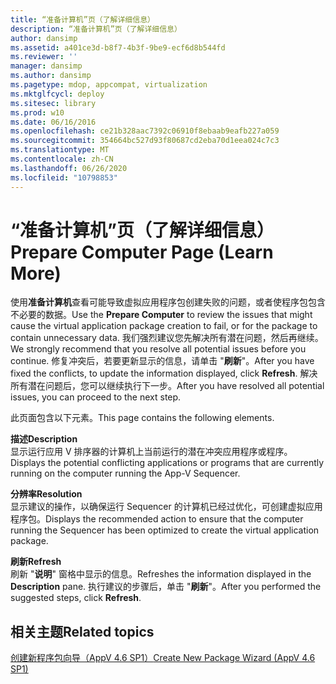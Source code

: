 ```yaml
---
title: “准备计算机”页（了解详细信息）
description: “准备计算机”页（了解详细信息）
author: dansimp
ms.assetid: a401ce3d-b8f7-4b3f-9be9-ecf6d8b544fd
ms.reviewer: ''
manager: dansimp
ms.author: dansimp
ms.pagetype: mdop, appcompat, virtualization
ms.mktglfcycl: deploy
ms.sitesec: library
ms.prod: w10
ms.date: 06/16/2016
ms.openlocfilehash: ce21b328aac7392c06910f8ebaab9eafb227a059
ms.sourcegitcommit: 354664bc527d93f80687cd2eba70d1eea024c7c3
ms.translationtype: MT
ms.contentlocale: zh-CN
ms.lasthandoff: 06/26/2020
ms.locfileid: "10798853"
---
```

# <span data-ttu-id="60ad4-103">“准备计算机”页（了解详细信息）</span><span class="sxs-lookup"><span data-stu-id="60ad4-103">Prepare Computer Page (Learn More)</span></span>


<span data-ttu-id="60ad4-104">使用**准备计算机**查看可能导致虚拟应用程序包创建失败的问题，或者使程序包包含不必要的数据。</span><span class="sxs-lookup"><span data-stu-id="60ad4-104">Use the **Prepare Computer** to review the issues that might cause the virtual application package creation to fail, or for the package to contain unnecessary data.</span></span> <span data-ttu-id="60ad4-105">我们强烈建议您先解决所有潜在问题，然后再继续。</span><span class="sxs-lookup"><span data-stu-id="60ad4-105">We strongly recommend that you resolve all potential issues before you continue.</span></span> <span data-ttu-id="60ad4-106">修复冲突后，若要更新显示的信息，请单击 "**刷新**"。</span><span class="sxs-lookup"><span data-stu-id="60ad4-106">After you have fixed the conflicts, to update the information displayed, click **Refresh**.</span></span> <span data-ttu-id="60ad4-107">解决所有潜在问题后，您可以继续执行下一步。</span><span class="sxs-lookup"><span data-stu-id="60ad4-107">After you have resolved all potential issues, you can proceed to the next step.</span></span>

<span data-ttu-id="60ad4-108">此页面包含以下元素。</span><span class="sxs-lookup"><span data-stu-id="60ad4-108">This page contains the following elements.</span></span>

<a href="" id="description"></a>**<span data-ttu-id="60ad4-109">描述</span><span class="sxs-lookup"><span data-stu-id="60ad4-109">Description</span></span>**  
<span data-ttu-id="60ad4-110">显示运行应用 V 排序器的计算机上当前运行的潜在冲突应用程序或程序。</span><span class="sxs-lookup"><span data-stu-id="60ad4-110">Displays the potential conflicting applications or programs that are currently running on the computer running the App-V Sequencer.</span></span>

<a href="" id="resolution"></a>**<span data-ttu-id="60ad4-111">分辨率</span><span class="sxs-lookup"><span data-stu-id="60ad4-111">Resolution</span></span>**  
<span data-ttu-id="60ad4-112">显示建议的操作，以确保运行 Sequencer 的计算机已经过优化，可创建虚拟应用程序包。</span><span class="sxs-lookup"><span data-stu-id="60ad4-112">Displays the recommended action to ensure that the computer running the Sequencer has been optimized to create the virtual application package.</span></span>

<a href="" id="refresh"></a>**<span data-ttu-id="60ad4-113">刷新</span><span class="sxs-lookup"><span data-stu-id="60ad4-113">Refresh</span></span>**  
<span data-ttu-id="60ad4-114">刷新 "**说明**" 窗格中显示的信息。</span><span class="sxs-lookup"><span data-stu-id="60ad4-114">Refreshes the information displayed in the **Description** pane.</span></span> <span data-ttu-id="60ad4-115">执行建议的步骤后，单击 "**刷新**"。</span><span class="sxs-lookup"><span data-stu-id="60ad4-115">After you performed the suggested steps, click **Refresh**.</span></span>

## <span data-ttu-id="60ad4-116">相关主题</span><span class="sxs-lookup"><span data-stu-id="60ad4-116">Related topics</span></span>


[<span data-ttu-id="60ad4-117">创建新程序包向导（AppV 4.6 SP1）</span><span class="sxs-lookup"><span data-stu-id="60ad4-117">Create New Package Wizard (AppV 4.6 SP1)</span></span>](create-new-package-wizard---appv-46-sp1-.md)

 

 






